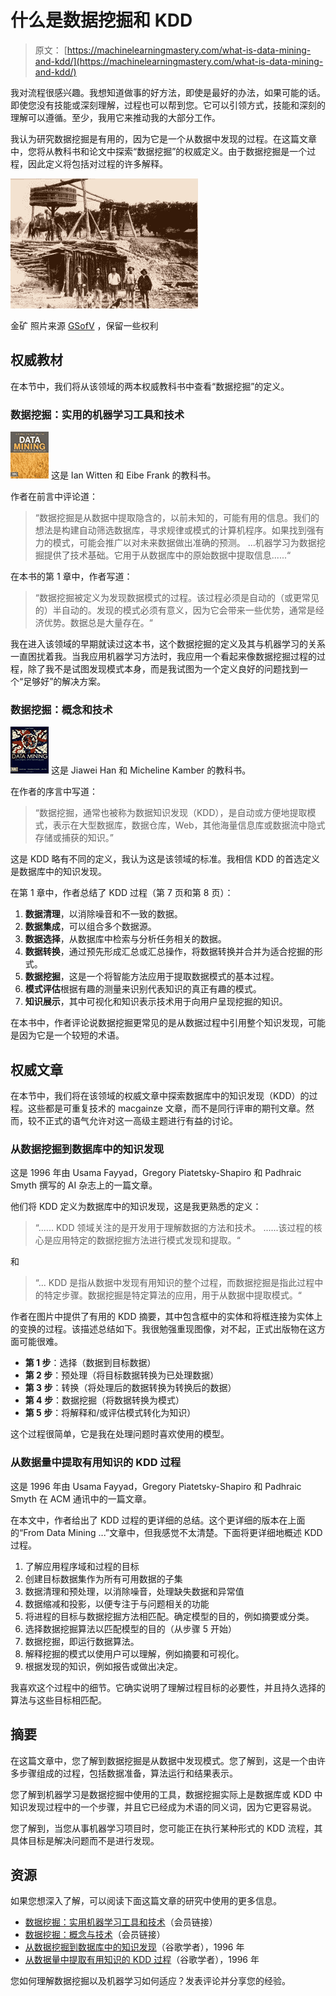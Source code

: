 # 什么是数据挖掘和 KDD

> 原文： [https://machinelearningmastery.com/what-is-data-mining-and-kdd/](https://machinelearningmastery.com/what-is-data-mining-and-kdd/)

我对流程很感兴趣。我想知道做事的好方法，即使是最好的办法，如果可能的话。即使您没有技能或深刻理解，过程也可以帮到您。它可以引领方式，技能和深刻的理解可以遵循。至少，我用它来推动我的大部分工作。

我认为研究数据挖掘是有用的，因为它是一个从数据中发现的过程。在这篇文章中，您将从教科书和论文中探索“数据挖掘”的权威定义。由于数据挖掘是一个过程，因此定义将包括对过程的许多解释。

[![Gold Mine](img/95932ca94065f4f4b056804a8cc5b616.jpg)](https://3qeqpr26caki16dnhd19sv6by6v-wpengine.netdna-ssl.com/wp-content/uploads/2014/01/Gold-Mine.jpg)

金矿
照片来源 [GSofV](http://www.flickr.com/photos/gsofv/8554085816/sizes/l/) ，保留一些权利

## 权威教材

在本节中，我们将从该领域的两本权威教科书中查看“数据挖掘”的定义。

### 数据挖掘：实用的机器学习工具和技术

[![Amazon Image](img/483d36fccc87c2d89a30a5c319c2d300.jpg)](http://www.amazon.com/dp/0123748569?tag=inspiredalgor-20) 这是 Ian Witten 和 Eibe Frank 的教科书。

作者在前言中评论道：

> “数据挖掘是从数据中提取隐含的，以前未知的，可能有用的信息。我们的想法是构建自动筛选数据库，寻求规律或模式的计算机程序。如果找到强有力的模式，可能会推广以对未来数据做出准确的预测。 ...机器学习为数据挖掘提供了技术基础。它用于从数据库中的原始数据中提取信息......“

在本书的第 1 章中，作者写道：

> “数据挖掘被定义为发现数据模式的过程。该过程必须是自动的（或更常见的）半自动的。发现的模式必须有意义，因为它会带来一些优势，通常是经济优势。数据总是大量存在。“

我在进入该领域的早期就读过这本书，这个数据挖掘的定义及其与机器学习的关系一直困扰着我。当我应用机器学习方法时，我应用一个看起来像数据挖掘过程的过程，除了我不是试图发现模式本身，而是我试图为一个定义良好的问题找到一个“足够好”的解决方案。

### 数据挖掘：概念和技术

[![Amazon Image](img/63c414f3635cb62cf2b3fa250762621d.jpg)](http://www.amazon.com/dp/0123814790?tag=inspiredalgor-20) 这是 Jiawei Han 和 Micheline Kamber 的教科书。

在作者的序言中写道：

> “数据挖掘，通常也被称为数据知识发现（KDD），是自动或方便地提取模式，表示在大型数据库，数据仓库，Web，其他海量信息库或数据流中隐式存储或捕获的知识。”

这是 KDD 略有不同的定义，我认为这是该领域的标准。我相信 KDD 的首选定义是数据库中的知识发现。

在第 1 章中，作者总结了 KDD 过程（第 7 页和第 8 页）：

1.  **数据清理**，以消除噪音和不一致的数据。
2.  **数据集成**，可以组合多个数据源。
3.  **数据选择**，从数据库中检索与分析任务相关的数据。
4.  **数据转换**，通过预先形成汇总或汇总操作，将数据转换并合并为适合挖掘的形式。
5.  **数据挖掘**，这是一个将智能方法应用于提取数据模式的基本过程。
6.  **模式评估**根据有趣的测量来识别代表知识的真正有趣的模式。
7.  **知识展示**，其中可视化和知​​识表示技术用于向用户呈现挖掘的知识。

在本书中，作者评论说数据挖掘更常见的是从数据过程中引用整个知识发现，可能是因为它是一个较短的术语。

## 权威文章

在本节中，我们将在该领域的权威文章中探索数据库中的知识发现（KDD）的过程。这些都是可重复技术的 macgainze 文章，而不是同行评审的期刊文章。然而，较不正式的语气允许对这一高级主题进行有益的讨论。

### 从数据挖掘到数据库中的知识发现

这是 1996 年由 Usama Fayyad，Gregory Piatetsky-Shapiro 和 Padhraic Smyth 撰写的 AI 杂志上的一篇文章。

他们将 KDD 定义为数据库中的知识发现，这是我更熟悉的定义：

> “...... KDD 领域关注的是开发用于理解数据的方法和技术。 ......该过程的核心是应用特定的数据挖掘方法进行模式发现和提取。“

和

> “... KDD 是指从数据中发现有用知识的整个过程，而数据挖掘是指此过程中的特定步骤。数据挖掘是特定算法的应用，用于从数据中提取模式。“

作者在图片中提供了有用的 KDD 摘要，其中包含框中的实体和将框连接为实体上的变换的过程。该描述总结如下。我很勉强重现图像，对不起，正式出版物在这方面可能很难。

*   **第 1 步**：选择（数据到目标数据）
*   **第 2 步**：预处理（将目标数据转换为已处理数据）
*   **第 3 步**：转换（将处理后的数据转换为转换后的数据）
*   **第 4 步**：数据挖掘（将数据转换为模式）
*   **第 5 步**：将解释和/或评估模式转化为知识）

这个过程很简单，它是我在处理问题时喜欢使用的模型。

### 从数据量中提取有用知识的 KDD 过程

这是 1996 年由 Usama Fayyad，Gregory Piatetsky-Shapiro 和 Padhraic Smyth 在 ACM 通讯中的一篇文章。

在本文中，作者给出了 KDD 过程的更详细的总结。这个更详细的版本在上面的“From Data Mining ...”文章中，但我感觉不太清楚。下面将更详细地概述 KDD 过程。

1.  了解应用程序域和过程的目标
2.  创建目标数据集作为所有可用数据的子集
3.  数据清理和预处理，以消除噪音，处理缺失数据和异常值
4.  数据缩减和投影，以便专注于与问题相关的功能
5.  将进程的目标与数据挖掘方法相匹配。确定模型的目的，例如摘要或分类。
6.  选择数据挖掘算法以匹配模型的目的（从步骤 5 开始）
7.  数据挖掘，即运行数据算法。
8.  解释挖掘的模式以使用户可以理解，例如摘要和可视化。
9.  根据发现的知识，例如报告或做出决定。

我喜欢这个过程中的细节。它确实说明了理解过程目标的必要性，并且持久选择的算法与这些目标相匹配。

## 摘要

在这篇文章中，您了解到数据挖掘是从数据中发现模式。您了解到，这是一个由许多步骤组成的过程，包括数据准备，算法运行和结果表示。

您了解到机器学习是数据挖掘中使用的工具，数据挖掘实际上是数据库或 KDD 中知识发现过程中的一个步骤，并且它已经成为术语的同义词，因为它更容易说。

您了解到，当您从事机器学习项目时，您可能正在执行某种形式的 KDD 流程，其具体目标是解决问题而不是进行发现。

## 资源

如果您想深入了解，可以阅读下面这篇文章的研究中使用的更多信息。

*   [数据挖掘：实用机器学习工具和技术](http://www.amazon.com/dp/0123748569?tag=inspiredalgor-20)（会员链接）
*   [数据挖掘：概念与技术](http://www.amazon.com/dp/0123814790?tag=inspiredalgor-20)（会员链接）
*   [从数据挖掘到数据库中的知识发现](http://scholar.google.com/scholar?q=From+Data+Mining+to+Knowledge+Discovery+in+Databases)（谷歌学者），1996 年
*   [从数据量中提取有用知识的 KDD 过程](http://scholar.google.com/scholar?q=The+KDD+Process+for+Extracting+Useful+Knowledge+from+Volumes+of+Data)（谷歌学者），1996 年

您如何理解数据挖掘以及机器学习如何适应？发表评论并分享您的经验。